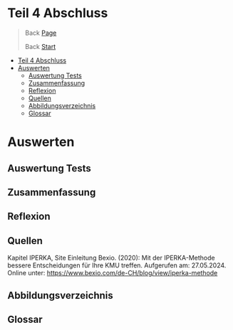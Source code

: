 # Teil 4 Abschluss

> Back [Page](https://github.com/lauradubach/Semesterarbeit1/blob/main/Sites/Teil%203%20Realisieren.md)
>
> Back [Start](https://github.com/lauradubach/Semesterarbeit1/blob/main/README.md)

- [Teil 4 Abschluss](#teil-4-abschluss)
- [Auswerten](#auswerten)
  - [Auswertung Tests](#auswertung-tests)
  - [Zusammenfassung](#zusammenfassung)
  - [Reflexion](#reflexion)
  - [Quellen](#quellen)
  - [Abbildungsverzeichnis](#abbildungsverzeichnis)
  - [Glossar](#glossar)

# Auswerten
## Auswertung Tests
## Zusammenfassung
## Reflexion
## Quellen
Kapitel IPERKA, Site Einleitung
Bexio. (2020): Mit der IPERKA-Methode bessere Entscheidungen für Ihre KMU treffen. Aufgerufen am: 27.05.2024. Online unter: https://www.bexio.com/de-CH/blog/view/iperka-methode

## Abbildungsverzeichnis
## Glossar
